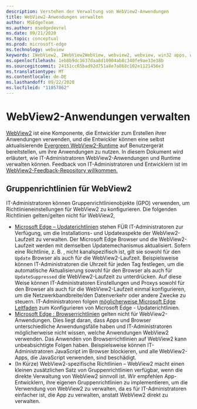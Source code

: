 ```yaml
---
description: Verstehen der Verwaltung von WebView2-Anwendungen
title: WebView2-Anwendungen verwalten
author: MSEdgeTeam
ms.author: msedgedevrel
ms.date: 09/21/2020
ms.topic: conceptual
ms.prod: microsoft-edge
ms.technology: webview
keywords: IWebView2, IWebView2WebView, webview2, webview, win32 apps, win32, edge, ICoreWebView2, ICoreWebView2Host, browser control, edge html, enterprise, group policy, manageability
ms.openlocfilehash: 1eb8b9dc1637daa8d10004ab8c340fe9ae33e38b
ms.sourcegitcommit: 24151cc65bad92d751a8e7a868c102e1121456e3
ms.translationtype: MT
ms.contentlocale: de-DE
ms.lasthandoff: 09/22/2020
ms.locfileid: "11057862"
---
```

# WebView2-Anwendungen verwalten  

[WebView2][WebView2Landing] ist eine Komponente, die Entwickler zum Erstellen ihrer Anwendungen verwenden, und die Entwickler können eine selbst aktualisierende [Evergreen WebView2-Runtime][Webview2ConceptsDistributionUnderstandRuntimeInstallerPreview] auf Benutzergerät bereitstellen, um ihre Anwendungen zu nutzen.  In diesem Dokument wird erläutert, wie IT-Administratoren WebView2-Anwendungen und Runtime verwalten können.  Feedback von IT-Administratoren und Entwicklern ist im [WebView2-Feedback-Repository willkommen.][GithubMicrosoftedgeWebviewfeddback]  

## Gruppenrichtlinien für WebView2  

IT-Administratoren können Gruppenrichtlinienobjekte \(GPO\) verwenden, um Richtlinieneinstellungen für WebView2 zu konfigurieren.  Die folgenden Richtlinien gelten/gelten nicht für WebView2,  

*   [Microsoft Edge – Updaterichtlinien][EdgeUpdatePolicies] stehen FÜR IT-Administratoren zur Verfügung, um die Installations- und Updateaspekte der WebView2-Laufzeit zu verwalten.  Der Microsoft Edge Browser und die WebView2-Laufzeit werden mit demselben Updatemechanismus aktualisiert.  Sofern eine Richtlinie, z. B. , nicht kanalspezifisch ist, gilt sie sowohl für den `Update` Browser als auch für die WebView2-Laufzeit.  Beispielsweise können IT-Administratoren die Uhrzeit für jeden Tag festlegen, um die automatische Aktualisierung sowohl für den Browser als auch für `UpdateSuppressed` die WebView2-Laufzeit zu unterdrücken.  Auf diese Weise können IT-Administratoren Einstellungen und Proxys sowohl für den Browser als auch für die WebView2-Laufzeit einmal konfigurieren, um die Netzwerkbandbreite/den Datenverkehr oder andere Zwecke zu steuern.  IT-Administratoren folgen [möglicherweise Microsoft Edge Leitfaden][ConfigureMicrosoftEdge] zum Konfigurieren von Microsoft Edge - Updaterichtlinien.  
*   [Microsoft Edge : Browserrichtlinien][EdgeBrowserPolicies] gelten nicht für WebView2-Anwendungen.  Dies liegt daran, dass Apps und Browser unterschiedliche Anwendungsfälle haben und IT-Administratoren möglicherweise nicht wissen, welche Anwendungen WebView2 verwenden.  Das Anwenden von Browserrichtlinien auf WebView2 kann unbeabsichtigte Folgen haben.  Beispielsweise können IT-Administratoren JavaScript im Browser blockieren, und alle WebView2-Apps, die JavaScript verwenden, sind beschädigt.  
*   \(In Kürze\) WebView2-spezifische Richtlinien – WebView2 macht einen kleinen zusätzlichen Satz von Gruppenrichtlinien verfügbar, wenn die direkte Verwaltung von WebView2 sinnvoll ist.  Wir empfehlen App-Entwicklern, ihre eigenen Gruppenrichtlinien zu implementieren, um die Verwendung von WebView2 zu verwalten, da es für IT-Administratoren einfacher ist, die App zu verwalten, anstatt WebView2 direkt zu verwalten.  

<!-- Links -->  

[Webview2ConceptsDistributionUnderstandRuntimeInstallerPreview]: ./distribution.md#understanding-the-webview2-runtime "Verstehen der WebView2-Runtime und des Installationsprogramms (Preview) – Verteilung von Anwendungen mithilfe von WebView2 | Microsoft Docs"  

[WebView2Landing]: ../index.md "Einführung in Microsoft Edge WebView2 (Preview) | Microsoft Docs"  

[EdgeUpdatePolicies]: /deployedge/microsoft-edge-update-policies "Microsoft Edge – Aktualisieren von Richtlinien | Microsoft Docs"  
[EdgeBrowserPolicies]: /deployedge/microsoft-edge-policies "Microsoft Edge – Browserrichtlinien | Microsoft Docs"  
[ConfigureMicrosoftEdge]: /deployedge/configure-microsoft-edge "Konfigurieren Microsoft Edge Richtlinieneinstellungen für Windows | Microsoft Docs"  


[GithubMicrosoftedgeWebviewfeddback]: https://github.com/MicrosoftEdge/WebViewFeedback "WebView Feedback – MicrosoftEdge/WebViewFeedback | GitHub"  
